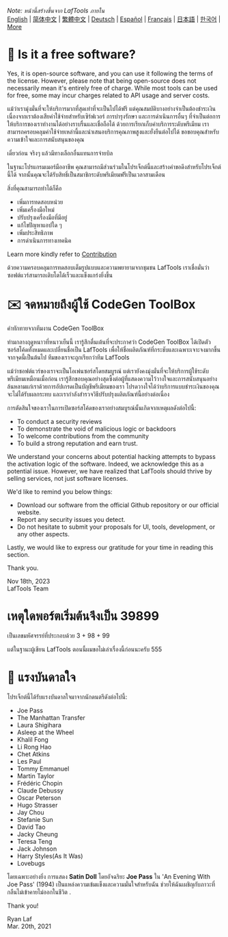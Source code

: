 <i>Note: หน้านี้สร้างขึ้นจาก LafTools ภายใน</i> <br/> [English](/docs/en_US)  |  [简体中文](/docs/zh_CN)  |  [繁體中文](/docs/zh_HK)  |  [Deutsch](/docs/de)  |  [Español](/docs/es)  |  [Français](/docs/fr)  |  [日本語](/docs/ja)  |  [한국어](/docs/ko) | [More](/docs/) <br/>

# 🙋 Is it a free software?

Yes, it is open-source software, and you can use it following the terms of the license. However, please note that being open-source does not necessarily mean it's entirely free of charge. While most tools can be used for free, some may incur charges related to API usage and server costs.

แม้ว่าเรามุ่งมั่นที่จะให้บริการมากที่สุดเท่าที่จะเป็นไปได้ฟรี แต่คุณสมบัติบางอย่างจำเป็นต้องชำระเงิน เนื่องจากเราต้องเสียค่าใช้จ่ายสำหรับเซิร์ฟเวอร์ การบำรุงรักษา และการดำเนินการอื่นๆ ที่จำเป็นต่อการให้บริการของเราทำงานได้อย่างราบรื่นและเชื่อถือได้ ด้วยการเรียกเก็บค่าบริการระดับพรีเมียม เราสามารถครอบคลุมค่าใช้จ่ายเหล่านี้และนำเสนอบริการคุณภาพสูงและยั่งยืนต่อไปได้ ขอขอบคุณสำหรับความเข้าใจและการสนับสนุนของคุณ

เดี๋ยวก่อน จริงๆ แล้วมีทางเลือกอื่นแทนการจ่ายบิล

ในฐานะโปรแกรมเมอร์มืออาชีพ คุณสามารถมีส่วนร่วมในโปรเจ็กต์นี้และสร้างคำขอดึงสำหรับโปรเจ็กต์นี้ได้ จากนั้นคุณจะได้รับสิทธิ์เป็นสมาชิกระดับพรีเมียมฟรีเป็นเวลาสามเดือน

สิ่งที่คุณสามารถทำได้ก็คือ

- เพิ่มการทดสอบหน่วย
- เพิ่มเครื่องมือใหม่
- ปรับปรุงเครื่องมือที่มีอยู่
- แก้ไขปัญหาแอปใด ๆ
- เพิ่มประสิทธิภาพ
- การดำเนินการทางเทคนิค

Learn more kindly refer to [Contribution](CONTRIBUTION.md)

ด้วยความครอบคลุมการทดสอบเต็มรูปแบบและความพยายามจากชุมชน LafTools เราเชื่อมั่นว่าซอฟต์แวร์สามารถเติบโตได้เร็วและแข็งแกร่งยิ่งขึ้น

# ✉️ จดหมายถึงผู้ใช้ CodeGen ToolBox

คำทักทายจากทีมงาน CodeGen ToolBox

ท่ามกลางฤดูหนาวที่หนาวเย็นนี้ เรารู้สึกตื่นเต้นที่จะประกาศว่า CodeGen ToolBox ได้เปิดตัวซอร์สโค้ดทั้งหมดและเปลี่ยนชื่อเป็น LafTools เพื่อให้ชื่อผลิตภัณฑ์ที่กระชับและเฉพาะเจาะจงมากขึ้น จากจุดนี้เป็นต้นไป ทีมของเราจะถูกเรียกว่าทีม LafTools

แม้ว่าซอฟต์แวร์ของเราจะเป็นโอเพ่นซอร์สโดยสมบูรณ์ แต่เรายังคงมุ่งมั่นที่จะให้บริการผู้ใช้ระดับพรีเมียมเหมือนเมื่อก่อน เรารู้สึกขอบคุณอย่างสุดซึ้งต่อผู้ที่แสดงความไว้วางใจและการสนับสนุนอย่างล้นหลามแก่เราด้วยการอัปเกรดเป็นบัญชีพรีเมียมของเรา โปรดวางใจได้ว่าบริการแบบชำระเงินของคุณจะไม่ได้รับผลกระทบ และเรากำลังสำรวจวิธีปรับปรุงผลิตภัณฑ์นี้อย่างต่อเนื่อง

การตัดสินใจของเราในการเปิดซอร์สโค้ดของเราอย่างสมบูรณ์นั้นเกิดจากเหตุผลดังต่อไปนี้:

- To conduct a security reviews
- To demonstrate the void of malicious logic or backdoors
- To welcome contributions from the community
- To build a strong reputation and earn trust.

We understand your concerns about potential hacking attempts to bypass the activation logic of the software. Indeed, we acknowledge this as a potential issue. However, we have realized that LafTools should thrive by selling services, not just software licenses.

We'd like to remind you below things:

- Download our software from the official Github repository or our official website.
- Report any security issues you detect.
- Do not hesitate to submit your proposals for UI, tools, development, or any other aspects.

Lastly, we would like to express our gratitude for your time in reading this section.

Thank you.

Nov 18th, 2023  
LafTools Team

# เหตุใดพอร์ตเริ่มต้นจึงเป็น 39899

เป็นเลขมหัศจรรย์ที่ประกอบด้วย 3 + 98 + 99

แต่ในฐานะผู้เขียน LafTools ตอนนี้ผมขอไม่เล่าเรื่องนี้ก่อนนะครับ 555

# 🎷 แรงบันดาลใจ

โปรเจ็กต์นี้ได้รับแรงบันดาลใจมาจากนักดนตรีดังต่อไปนี้:

- Joe Pass
- The Manhattan Transfer
- Laura Shigihara
- Asleep at the Wheel
- Khalil Fong
- Li Rong Hao
- Chet Atkins
- Les Paul
- Tommy Emmanuel
- Martin Taylor
- Frédéric Chopin
- Claude Debussy
- Oscar Peterson
- Hugo Strasser
- Jay Chou
- Stefanie Sun
- David Tao
- Jacky Cheung
- Teresa Teng
- Jack Johnson
- Harry Styles(As It Was)
- Lovebugs

โดยเฉพาะอย่างยิ่ง การแสดง **Satin Doll** โดยอัจฉริยะ **Joe Pass** ใน 'An Evening With Joe Pass' (1994) เป็นแหล่งความเข้มแข็งและความมั่นใจสำหรับฉัน ช่วยให้ฉันเผชิญกับภาวะที่กลืนไม่เข้าคายไม่ออกในชีวิต .

Thank you!

Ryan Laf  
Mar. 20th, 2021
